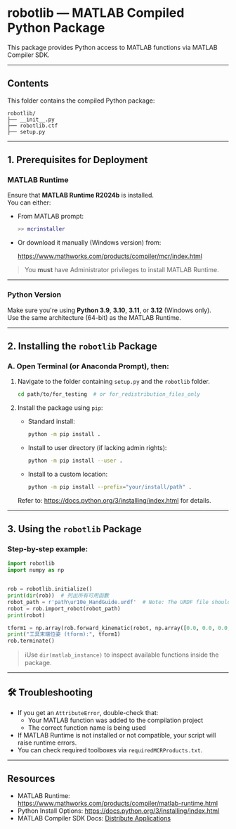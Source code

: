 # robotlib — MATLAB Compiled Python Package

This package provides Python access to MATLAB functions via MATLAB Compiler SDK.

---

## Contents

This folder contains the compiled Python package:

```
robotlib/
├── __init__.py
├── robotlib.ctf
├── setup.py
```

---

## 1. Prerequisites for Deployment

### MATLAB Runtime

Ensure that **MATLAB Runtime R2024b** is installed.  
You can either:

- From MATLAB prompt:
  ```matlab
  >> mcrinstaller
  ```

- Or download it manually (Windows version) from:

  https://www.mathworks.com/products/compiler/mcr/index.html

> You **must** have Administrator privileges to install MATLAB Runtime.

---

### Python Version

Make sure you're using **Python 3.9**, **3.10**, **3.11**, or **3.12** (Windows only).  
Use the same architecture (64-bit) as the MATLAB Runtime.

---

## 2. Installing the `robotlib` Package

### A. Open Terminal (or Anaconda Prompt), then:

1. Navigate to the folder containing `setup.py` and the `robotlib` folder.

   ```bash
   cd path/to/for_testing  # or for_redistribution_files_only
   ```

2. Install the package using `pip`:

   - Standard install:
     ```bash
     python -m pip install .
     ```

   - Install to user directory (if lacking admin rights):
     ```bash
     python -m pip install --user .
     ```

   - Install to a custom location:
     ```bash
     python -m pip install --prefix="your/install/path" .
     ```

   Refer to: https://docs.python.org/3/installing/index.html for details.

---

## 3. Using the `robotlib` Package

### Step-by-step example:

```python
import robotlib
import numpy as np


rob = robotlib.initialize()
print(dir(rob))  # 列出所有可用函數
robot_path = r'path\ur10e_HandGuide.urdf'  # Note: The URDF file should not include visualization elements.
robot = rob.import_robot(robot_path)
print(robot)

tform1 = np.array(rob.forward_kinematic(robot, np.array([0.0, 0.0, 0.0, 0.0, 0.0, 0.0]), "tool0"))  # 檢查正向運動學
print("工具末端位姿 (tform):", tform1)
rob.terminate()

```

> ℹUse `dir(matlab_instance)` to inspect available functions inside the package.

---

## 🛠 Troubleshooting

- If you get an `AttributeError`, double-check that:
  - Your MATLAB function was added to the compilation project
  - The correct function name is being used
- If MATLAB Runtime is not installed or not compatible, your script will raise runtime errors.
- You can check required toolboxes via `requiredMCRProducts.txt`.

---

## Resources

- MATLAB Runtime: https://www.mathworks.com/products/compiler/matlab-runtime.html  
- Python Install Options: https://docs.python.org/3/installing/index.html  
- MATLAB Compiler SDK Docs: [Distribute Applications](https://www.mathworks.com/help/compiler_sdk/)
